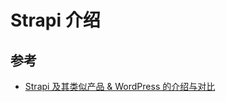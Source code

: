 # Strapi 介绍



## 参考

- [Strapi 及其类似产品 & WordPress 的介绍与对比](https://juejin.cn/post/7221545548574261308)

